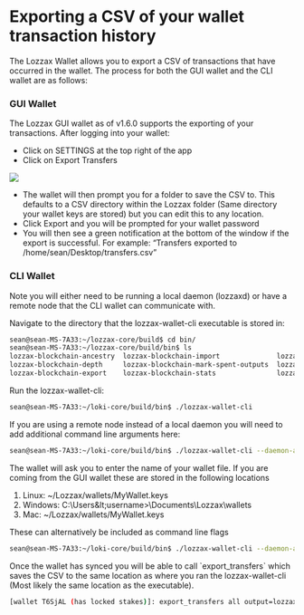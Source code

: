 # Exporting a CSV of your wallet transaction history

The Lozzax Wallet allows you to export a CSV of transactions that have occurred in the wallet. The process for both the GUI wallet and the CLI wallet are as follows:

### **GUI Wallet**

The Lozzax GUI wallet as of v1.6.0 supports the exporting of your transactions. After logging into your wallet:

* Click on SETTINGS at the top right of the app
* Click on Export Transfers

![](https://github.com/lozzahax/lozzax-docs-gitbook/raw/master/.gitbook/assets/export.jpg)

* The wallet will then prompt you for a folder to save the CSV to. This defaults to a CSV directory within the Lozzax folder \(Same directory your wallet keys are stored\) but you can edit this to any location.
* Click Export and you will be prompted for your wallet password
* You will then see a green notification at the bottom of the window if the export is successful. For example: “Transfers exported to /home/sean/Desktop/transfers.csv”

### CLI Wallet

Note you will either need to be running a local daemon \(lozzaxd\) or have a remote node that the CLI wallet can communicate with. 

Navigate to the directory that the lozzax-wallet-cli executable is stored in:

```bash
sean@sean-MS-7A33:~/lozzax-core/build$ cd bin/
sean@sean-MS-7A33:~/lozzax-core/build/bin$ ls
lozzax-blockchain-ancestry  lozzax-blockchain-import              lozzax-blockchain-usage      lozzax-sn-keys
lozzax-blockchain-depth     lozzax-blockchain-mark-spent-outputs  lozzaxd                      lozzax-wallet-cli
lozzax-blockchain-export    lozzax-blockchain-stats               lozzax-gen-trusted-multisig  lozzax-wallet-rpc
```

Run the lozzax-wallet-cli:

```bash
sean@sean-MS-7A33:~/loki-core/build/bin$ ./lozzax-wallet-cli
```

If you are using a remote node instead of a local daemon you will need to add additional command line arguments here:

```bash
sean@sean-MS-7A33:~/loki-core/build/bin$ ./lozzax-wallet-cli --daemon-address public.lozzax.xyz:22123

```

The wallet will ask you to enter the name of your wallet file. If you are coming from the GUI wallet these are stored in the following locations

1. Linux: ~/Lozzax/wallets/MyWallet.keys
2. Windows: C:\Users\&lt;username&gt;\Documents\Lozzax\wallets
3. Mac: ~/Lozzax/wallets/MyWallet.keys

These can alternatively be included as command line flags

```bash
sean@sean-MS-7A33:~/loki-core/build/bin$ ./lozzax-wallet-cli --daemon-address public.lozzax.xyz:22123 --wallet-file ~/Lozzax/wallets/MyWallet --password "password"
```

Once the wallet has synced you will be able to call \`export\_transfers\` which saves the CSV to the same location as where you ran the lozzax-wallet-cli \(Most likely the same location as the executable\).

```bash
[wallet T6SjAL (has locked stakes)]: export_transfers all output=lozzax.csv
```


